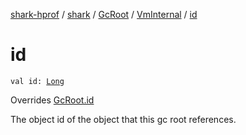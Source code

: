 [shark-hprof](../../../index.md) / [shark](../../index.md) / [GcRoot](../index.md) / [VmInternal](index.md) / [id](./id.md)

# id

`val id: `[`Long`](https://kotlinlang.org/api/latest/jvm/stdlib/kotlin/-long/index.html)

Overrides [GcRoot.id](../id.md)

The object id of the object that this gc root references.

